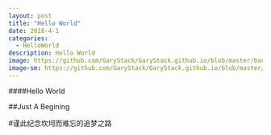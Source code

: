 ```yaml
---
layout: post
title: "Hello World"
date: 2018-4-1
categories:
  - HelloWorld
description: Hello World
image: https://github.com/GaryStack/GaryStack.github.io/blob/master/background/Other/%E9%9D%9E%E5%8A%A8%E6%BC%AB/08.jpg?raw=true
image-sm: https://github.com/GaryStack/GaryStack.github.io/blob/master/background/Other/%E9%9D%9E%E5%8A%A8%E6%BC%AB/08.jpg?raw=true
---
```


####Hello World

##Just A Begining

#谨此纪念坎坷而难忘的追梦之路
